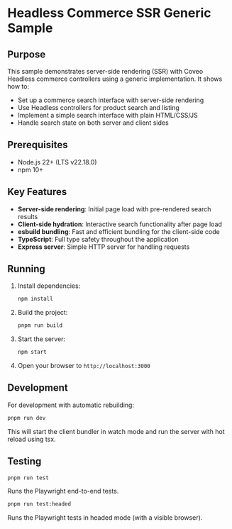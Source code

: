 # Headless Commerce SSR Generic Sample

## Purpose

This sample demonstrates server-side rendering (SSR) with Coveo Headless commerce controllers using a generic implementation. It shows how to:

- Set up a commerce search interface with server-side rendering
- Use Headless controllers for product search and listing
- Implement a simple search interface with plain HTML/CSS/JS
- Handle search state on both server and client sides

## Prerequisites

- Node.js 22+ (LTS v22.18.0)
- npm 10+

## Key Features

- **Server-side rendering**: Initial page load with pre-rendered search results
- **Client-side hydration**: Interactive search functionality after page load
- **esbuild bundling**: Fast and efficient bundling for the client-side code
- **TypeScript**: Full type safety throughout the application
- **Express server**: Simple HTTP server for handling requests

## Running

1. Install dependencies:
   ```bash
   npm install
   ```

2. Build the project:
   ```bash
   pnpm run build
   ```

3. Start the server:
   ```bash
   npm start
   ```

4. Open your browser to `http://localhost:3000`

## Development

For development with automatic rebuilding:

```bash
pnpm run dev
```

This will start the client bundler in watch mode and run the server with hot reload using tsx.


## Testing

```bash
pnpm run test
```

Runs the Playwright end-to-end tests.


```bash
pnpm run test:headed
```

Runs the Playwright tests in headed mode (with a visible browser).


